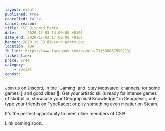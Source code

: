 ```yaml
---
layout: event
published: true
cancelled: false
cancel_reason:
title: CSS Discord Party
date:     2020-10-03 14:00:00 +0100
date_end: 2020-10-03 17:00:00 +0100
banner: 2020_10_03_discord_party.png
location: TBA
fb_link: https://www.facebook.com/events/731386067590220/
ticket_link: 
price: Free
category:
    - Social
cohost:
---
```


Join us on Discord, in the 'Gaming' and 'Stay Motivated' channels, for some games 🎲 and good vibes 🤙. Get your artistic skills ready for intense games of skribbl.io; showcase your Geographical Knowledge™️ in Geoguessr; out-type your friends on TypeRacer; or play something even meatier on Steam.

It's the perfect opportunity to meet other members of CSS!

Link coming soon...